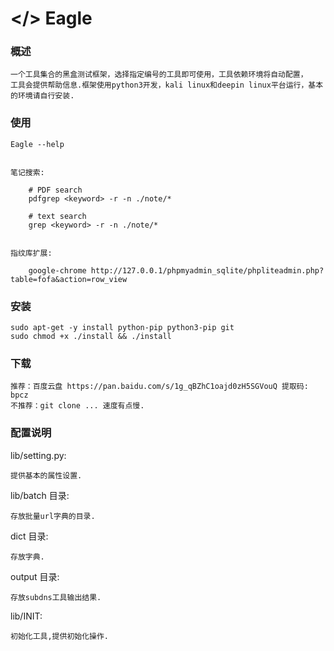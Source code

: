 # </> Eagle


### 概述

    一个工具集合的黑盒测试框架，选择指定编号的工具即可使用，工具依赖环境将自动配置，
    工具会提供帮助信息.框架使用python3开发，kali linux和deepin linux平台运行，基本的环境请自行安装.


### 使用

    Eagle --help
    
    
    笔记搜索:
        
        # PDF search
        pdfgrep <keyword> -r -n ./note/*
        
        # text search
        grep <keyword> -r -n ./note/*


    指纹库扩展:

        google-chrome http://127.0.0.1/phpmyadmin_sqlite/phpliteadmin.php?table=fofa&action=row_view


### 安装

    sudo apt-get -y install python-pip python3-pip git 
    sudo chmod +x ./install && ./install


### 下载

    推荐：百度云盘 https://pan.baidu.com/s/1g_qBZhC1oajd0zH5SGVouQ 提取码: bpcz
    不推荐：git clone ... 速度有点慢.

### 配置说明

lib/setting.py:
    
    提供基本的属性设置.

lib/batch 目录:

    存放批量url字典的目录.

dict 目录:

    存放字典.

output 目录:

    存放subdns工具输出结果.

lib/INIT:

    初始化工具,提供初始化操作.












